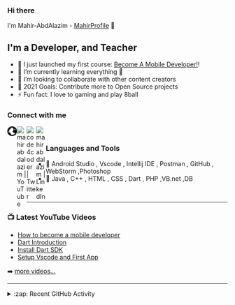 ### Hi there

I'm Mahir-AbdAlazim - [MahirProfile][website] 👋

## I'm a Developer, and Teacher

- 🔭 I just launched my first course: [Become A Mobile Developer!][course]!
- 🌱 I’m currently learning everything 🤣
- 👯 I’m looking to collaborate with other content creators
- 🥅 2021 Goals: Contribute more to Open Source projects
- ⚡ Fun fact: I love to gaming  and play 8ball

### Connect with me

[<img align="left" alt="mahirabdalazim.com" width="22px" src="https://raw.githubusercontent.com/iconic/open-iconic/master/svg/globe.svg" />][website]
[<img align="left" alt="mahirabdalazim | YouTube" width="22px" src="https://cdn.jsdelivr.net/npm/simple-icons@v3/icons/youtube.svg" />][youtube]
[<img align="left" alt="code4coder | Twitter" width="22px" src="https://cdn.jsdelivr.net/npm/simple-icons@v3/icons/twitter.svg" />][twitter]
[<img align="left" alt="mahirabdalazim | LinkedIn" width="22px" src="https://cdn.jsdelivr.net/npm/simple-icons@v3/icons/linkedin.svg" />][linkedin]

<br/>

### Languages and Tools

- 🔭 Android Studio , Vscode , Intellij IDE , Postman , GitHub , WebStorm ,Photoshop
- 🌱 Java , C++ , HTML , CSS , Dart , PHP ,VB.net ,DB

<br />

---

### 📺 Latest YouTube Videos

<!-- YOUTUBE:START -->
- [How to become a mobile developer](https://www.youtube.com/watch?v=nBPVB2vRXuA&t=26s)
- [Dart Introduction](https://www.youtube.com/watch?v=kg05cdV3oE4)
- [Install Dart SDK](https://www.youtube.com/watch?v=S7OtuxJX754&t=148s)
- [Setup Vscode and First App](https://www.youtube.com/watch?v=LIzoXgEtlnA)
<!-- YOUTUBE:END -->

➡️ [more videos...]( https://www.youtube.com/channel/UCxL2qO4_d7chPRb0cUiiY_w/featured)

---
<details>
  <summary>:zap: Recent GitHub Activity</summary>

  <summary>:zap: GitHub Stats</summary>

</details>

[website]: https://mahirabdalazimmokhtar.com
[course]: https://www.youtube.com/watch?v=nBPVB2vRXuA&list=PLwHBJiWPa_ymZDSc5VD2REiNkR_U67u_q
[twitter]: https://twitter.com/mahir_abdalazim
[youtube]: https://www.youtube.com/channel/UCxL2qO4_d7chPRb0cUiiY_w/featured
[instagram]: https://instagram.com/codeS
[linkedin]: https://www.linkedin.com/in/mahir-abd-alazim-635a151b2/
